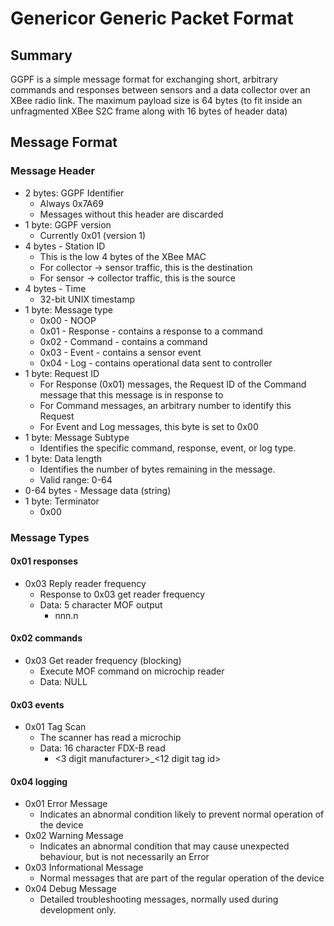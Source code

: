 # Genericor Generic Packet Format

## Summary
GGPF is a simple message format for exchanging short, arbitrary
commands and responses between sensors and a data collector over an XBee radio link. The maximum payload size is 64 bytes (to fit inside an unfragmented XBee S2C frame along with 16 bytes of header data)

## Message Format

### Message Header

- 2 bytes: GGPF Identifier
  - Always 0x7A69
  - Messages without this header are discarded
- 1 byte: GGPF version
  - Currently 0x01 (version 1)
- 4 bytes - Station ID
  - This is the low 4 bytes of the XBee MAC
  - For collector -> sensor traffic, this is the destination
  - For sensor -> collector traffic, this is the source
- 4 bytes - Time
  - 32-bit UNIX timestamp
- 1 byte: Message type
  - 0x00 - NOOP
  - 0x01 - Response - contains a response to a command
  - 0x02 - Command - contains a command
  - 0x03 - Event - contains a sensor event
  - 0x04 - Log - contains operational data sent to controller
- 1 byte: Request ID
  - For Response (0x01) messages, the Request ID of the Command message that this message is in response to
  - For Command messages, an arbitrary number to identify this Request
  - For Event and Log messages, this byte is set to 0x00
- 1 byte: Message Subtype
  - Identifies the specific command, response, event, or log type.
- 1 byte: Data length
  - Identifies the number of bytes remaining in the message.
  - Valid range: 0-64
- 0-64 bytes - Message data (string)
- 1 byte: Terminator
  - 0x00

### Message Types
#### 0x01 responses
- 0x03 Reply reader frequency
  - Response to 0x03 get reader frequency
  - Data: 5 character MOF output
    - nnn.n

#### 0x02 commands
- 0x03 Get reader frequency (blocking)
  - Execute MOF command on microchip reader
  - Data: NULL

#### 0x03 events
- 0x01 Tag Scan
  - The scanner has read a microchip
  - Data: 16 character FDX-B read
    - &lt;3 digit manufacturer&gt;\_&lt;12 digit tag id&gt;

#### 0x04 logging
- 0x01 Error Message
  - Indicates an abnormal condition likely to prevent normal operation of the device
- 0x02 Warning Message
  - Indicates an abnormal condition that may cause unexpected behaviour, but is not necessarily an Error
- 0x03 Informational Message
  - Normal messages that are part of the regular operation of the device
- 0x04 Debug Message
  - Detailed troubleshooting messages, normally used during development only.
